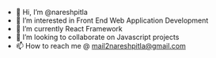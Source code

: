 - 👋 Hi, I’m @nareshpitla
- 👀 I’m interested in Front End Web Application Development
- 🌱 I’m currently React Framework
- 💞️ I’m looking to collaborate on Javascript projects
- 📫 How to reach me @ mail2nareshpitla@gmail.com

<!---
nareshpitla/nareshpitla is a ✨ special ✨ repository because its `README.md` (this file) appears on your GitHub profile.
You can click the Preview link to take a look at your changes.
--->
